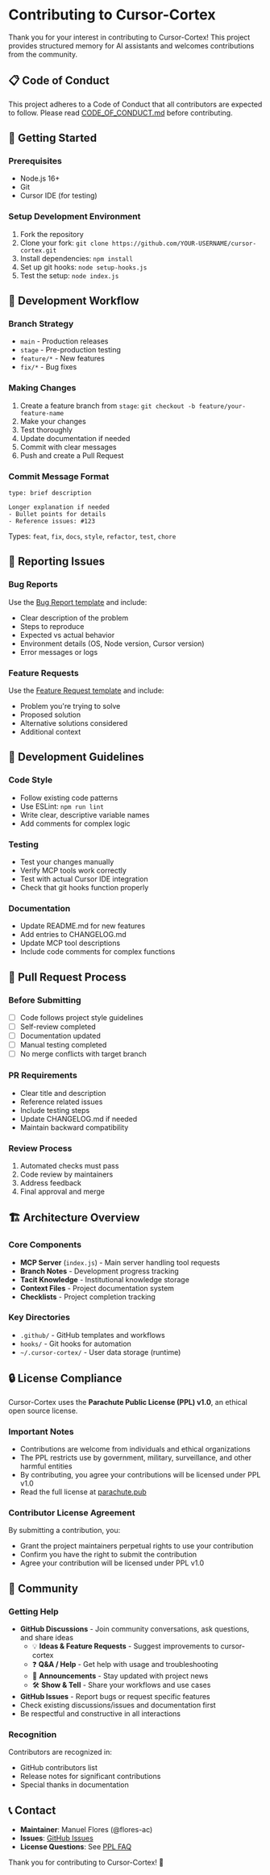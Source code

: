 # Contributing to Cursor-Cortex

Thank you for your interest in contributing to Cursor-Cortex! This project provides structured memory for AI assistants and welcomes contributions from the community.

## 📋 Code of Conduct

This project adheres to a Code of Conduct that all contributors are expected to follow. Please read [CODE_OF_CONDUCT.md](../CODE_OF_CONDUCT.md) before contributing.

## 🚀 Getting Started

### Prerequisites
- Node.js 16+ 
- Git
- Cursor IDE (for testing)

### Setup Development Environment
1. Fork the repository
2. Clone your fork: `git clone https://github.com/YOUR-USERNAME/cursor-cortex.git`
3. Install dependencies: `npm install`
4. Set up git hooks: `node setup-hooks.js`
5. Test the setup: `node index.js`

## 🔄 Development Workflow

### Branch Strategy
- `main` - Production releases
- `stage` - Pre-production testing
- `feature/*` - New features
- `fix/*` - Bug fixes

### Making Changes
1. Create a feature branch from `stage`: `git checkout -b feature/your-feature-name`
2. Make your changes
3. Test thoroughly
4. Update documentation if needed
5. Commit with clear messages
6. Push and create a Pull Request

### Commit Message Format
```
type: brief description

Longer explanation if needed
- Bullet points for details
- Reference issues: #123
```

Types: `feat`, `fix`, `docs`, `style`, `refactor`, `test`, `chore`

## 🐛 Reporting Issues

### Bug Reports
Use the [Bug Report template](.github/ISSUE_TEMPLATE/bug_report.md) and include:
- Clear description of the problem
- Steps to reproduce
- Expected vs actual behavior
- Environment details (OS, Node version, Cursor version)
- Error messages or logs

### Feature Requests
Use the [Feature Request template](.github/ISSUE_TEMPLATE/feature_request.md) and include:
- Problem you're trying to solve
- Proposed solution
- Alternative solutions considered
- Additional context

## 🔧 Development Guidelines

### Code Style
- Follow existing code patterns
- Use ESLint: `npm run lint`
- Write clear, descriptive variable names
- Add comments for complex logic

### Testing
- Test your changes manually
- Verify MCP tools work correctly
- Test with actual Cursor IDE integration
- Check that git hooks function properly

### Documentation
- Update README.md for new features
- Add entries to CHANGELOG.md
- Update MCP tool descriptions
- Include code comments for complex functions

## 📝 Pull Request Process

### Before Submitting
- [ ] Code follows project style guidelines
- [ ] Self-review completed
- [ ] Documentation updated
- [ ] Manual testing completed
- [ ] No merge conflicts with target branch

### PR Requirements
- Clear title and description
- Reference related issues
- Include testing steps
- Update CHANGELOG.md if needed
- Maintain backward compatibility

### Review Process
1. Automated checks must pass
2. Code review by maintainers
3. Address feedback
4. Final approval and merge

## 🏗️ Architecture Overview

### Core Components
- **MCP Server** (`index.js`) - Main server handling tool requests
- **Branch Notes** - Development progress tracking
- **Tacit Knowledge** - Institutional knowledge storage
- **Context Files** - Project documentation system
- **Checklists** - Project completion tracking

### Key Directories
- `.github/` - GitHub templates and workflows
- `hooks/` - Git hooks for automation
- `~/.cursor-cortex/` - User data storage (runtime)

## 🔒 License Compliance

Cursor-Cortex uses the **Parachute Public License (PPL) v1.0**, an ethical open source license.

### Important Notes
- Contributions are welcome from individuals and ethical organizations
- The PPL restricts use by government, military, surveillance, and other harmful entities
- By contributing, you agree your contributions will be licensed under PPL v1.0
- Read the full license at [parachute.pub](https://parachute.pub)

### Contributor License Agreement
By submitting a contribution, you:
- Grant the project maintainers perpetual rights to use your contribution
- Confirm you have the right to submit the contribution
- Agree your contribution will be licensed under PPL v1.0

## 🤝 Community

### Getting Help
- **GitHub Discussions** - Join community conversations, ask questions, and share ideas
  - 💡 **Ideas & Feature Requests** - Suggest improvements to cursor-cortex
  - ❓ **Q&A / Help** - Get help with usage and troubleshooting
  - 📢 **Announcements** - Stay updated with project news
  - 🛠️ **Show & Tell** - Share your workflows and use cases
- **GitHub Issues** - Report bugs or request specific features
- Check existing discussions/issues and documentation first
- Be respectful and constructive in all interactions

### Recognition
Contributors are recognized in:
- GitHub contributors list
- Release notes for significant contributions
- Special thanks in documentation

## 📞 Contact

- **Maintainer**: Manuel Flores (@flores-ac)
- **Issues**: [GitHub Issues](https://github.com/flores-ac/cursor-cortex/issues)
- **License Questions**: See [PPL FAQ](https://parachute.pub/faq)

Thank you for contributing to Cursor-Cortex! 🚀 